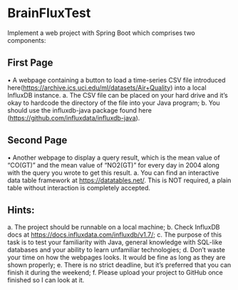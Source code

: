 # BrainFluxTest

Implement a web project with Spring Boot which comprises two components:

## First Page
  •	A webpage containing a button to load a time-series CSV file introduced here(https://archive.ics.uci.edu/ml/datasets/Air+Quality) into a local InfluxDB instance.
  a.	The CSV file can be placed on your hard drive and it’s okay to hardcode the directory of the file into your Java program;
  b.	You should use the influxdb-java package found here (https://github.com/influxdata/influxdb-java).

## Second Page
  •	Another webpage to display a query result, which is the mean value of “CO(GT)” and the mean value of “NO2(GT)” for every day in 2004 along with the query you wrote to get this result.
  a.	You can find an interactive data table framework at https://datatables.net/. This is NOT required, a plain table without interaction is completely accepted.


## Hints:
  a.	The project should be runnable on a local machine;
  b.	Check InfluxDB docs at https://docs.influxdata.com/influxdb/v1.7/;
  c.	The purpose of this task is to test your familiarity with Java, general knowledge with SQL-like databases and your ability to learn unfamiliar technologies;
  d.	Don’t waste your time on how the webpages looks. It would be fine as long as they are shown properly;
  e.	There is no strict deadline, but it’s preferred that you can finish it during the weekend;
  f.	Please upload your project to GitHub once finished so I can look at it.
